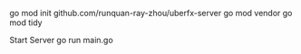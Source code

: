 go mod init github.com/runquan-ray-zhou/uberfx-server
go mod vendor
go mod tidy

Start Server
go run main.go
